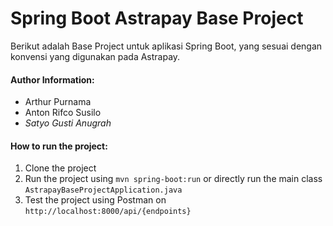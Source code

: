 # Spring Boot Astrapay Base Project
Berikut adalah Base Project untuk aplikasi Spring Boot, yang sesuai dengan konvensi yang digunakan pada Astrapay.

#### Author Information:  
- Arthur Purnama
- Anton Rifco Susilo
- *Satyo Gusti Anugrah*

#### How to run the project:
1. Clone the project
2. Run the project using `mvn spring-boot:run` or directly run the main class `AstrapayBaseProjectApplication.java`
3. Test the project using Postman on `http://localhost:8000/api/{endpoints}`